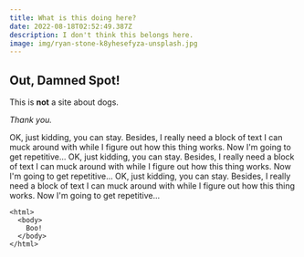 ```yaml
---
title: What is this doing here?
date: 2022-08-18T02:52:49.387Z
description: I don't think this belongs here.
image: img/ryan-stone-k8yhesefyza-unsplash.jpg
---
```

## Out, Damned Spot!

This is **not** a site about dogs.

*Thank you.*

OK, just kidding, you can stay. Besides, I really need a block of text I can muck around with while I figure out how this thing works. Now I'm going to get repetitive... OK, just kidding, you can stay. Besides, I really need a block of text I can muck around with while I figure out how this thing works. Now I'm going to get repetitive... OK, just kidding, you can stay. Besides, I really need a block of text I can muck around with while I figure out how this thing works. Now I'm going to get repetitive...

```
<html>
  <body>
    Boo!
  </body>
</html>
```